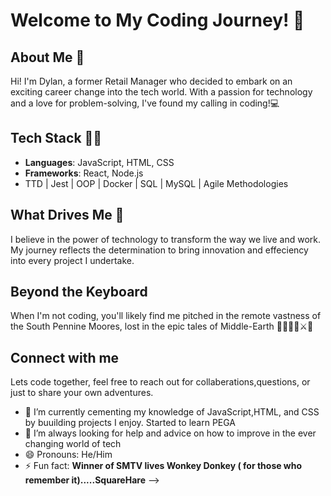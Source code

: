 # Welcome to My Coding Journey! 🚀

## About Me 👋
Hi! I'm Dylan, a former Retail Manager who decided to embark on an exciting career change into the tech world.
With a passion for technology and a love for problem-solving, I've found my calling in coding!💻

## Tech Stack 🧑‍💻
- **Languages**: JavaScript, HTML, CSS
- **Frameworks**: React, Node.js
-  TTD | Jest | OOP | Docker | SQL | MySQL | Agile Methodologies 

## What Drives Me 💪

I believe in the power of technology to transform the way we live and work. My journey reflects the determination to bring innovation and effeciency into every project I undertake.  

## Beyond the Keyboard

When I'm not coding, you'll likely find me pitched in the remote vastness of the South Pennine Moores, lost in the epic tales of Middle-Earth 🧝‍♂️🌳🌋⚔️🏹

## Connect with me

Lets code together, feel free to reach out for collaberations,questions, or just to share your own adventures. 


- 🌱 I’m currently cementing my knowledge of JavaScript,HTML, and CSS by buuilding projects I enjoy. Started to learn PEGA 
- 🤔 I’m always looking for help and advice on how to improve in the ever changing world of tech
- 😄 Pronouns: He/Him
- ⚡ Fun fact: **Winner of SMTV lives Wonkey Donkey ( for those who remember it).....SquareHare**
-->
